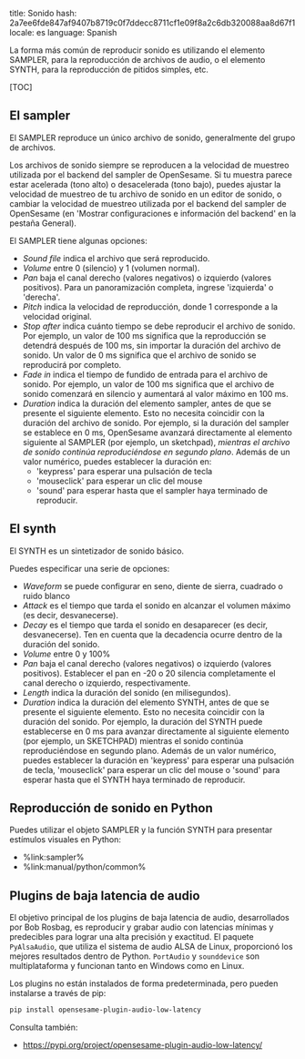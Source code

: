 title: Sonido
hash: 2a7ee6fde847af9407b8719c0f7ddecc8711cf1e09f8a2c6db320088aa8d67f1
locale: es
language: Spanish

La forma más común de reproducir sonido es utilizando el elemento SAMPLER, para la reproducción de archivos de audio, o el elemento SYNTH, para la reproducción de pitidos simples, etc.

[TOC]

## El sampler

El SAMPLER reproduce un único archivo de sonido, generalmente del grupo de archivos.

Los archivos de sonido siempre se reproducen a la velocidad de muestreo utilizada por el backend del sampler de OpenSesame. Si tu muestra parece estar acelerada (tono alto) o desacelerada (tono bajo), puedes ajustar la velocidad de muestreo de tu archivo de sonido en un editor de sonido, o cambiar la velocidad de muestreo utilizada por el backend del sampler de OpenSesame (en 'Mostrar configuraciones e información del backend' en la pestaña General).

El SAMPLER tiene algunas opciones:

- *Sound file* indica el archivo que será reproducido.
- *Volume* entre 0 (silencio) y 1 (volumen normal).
- *Pan* baja el canal derecho (valores negativos) o izquierdo (valores positivos). Para un panoramización completa, ingrese 'izquierda' o 'derecha'.
- *Pitch* indica la velocidad de reproducción, donde 1 corresponde a la velocidad original.
- *Stop after* indica cuánto tiempo se debe reproducir el archivo de sonido. Por ejemplo, un valor de 100 ms significa que la reproducción se detendrá después de 100 ms, sin importar la duración del archivo de sonido. Un valor de 0 ms significa que el archivo de sonido se reproducirá por completo.
- *Fade in* indica el tiempo de fundido de entrada para el archivo de sonido. Por ejemplo, un valor de 100 ms significa que el archivo de sonido comenzará en silencio y aumentará al valor máximo en 100 ms.
- *Duration* indica la duración del elemento sampler, antes de que se presente el siguiente elemento. Esto no necesita coincidir con la duración del archivo de sonido. Por ejemplo, si la duración del sampler se establece en 0 ms, OpenSesame avanzará directamente al elemento siguiente al SAMPLER (por ejemplo, un sketchpad), *mientras el archivo de sonido continúa reproduciéndose en segundo plano*. Además de un valor numérico, puedes establecer la duración en:
	- 'keypress' para esperar una pulsación de tecla
	- 'mouseclick' para esperar un clic del mouse
	- 'sound' para esperar hasta que el sampler haya terminado de reproducir.

## El synth

El SYNTH es un sintetizador de sonido básico.

Puedes especificar una serie de opciones:

- *Waveform* se puede configurar en seno, diente de sierra, cuadrado o ruido blanco
- *Attack* es el tiempo que tarda el sonido en alcanzar el volumen máximo (es decir, desvanecerse).
- *Decay* es el tiempo que tarda el sonido en desaparecer (es decir, desvanecerse). Ten en cuenta que la decadencia ocurre dentro de la duración del sonido.
- *Volume* entre 0 y 100%
- *Pan* baja el canal derecho (valores negativos) o izquierdo (valores positivos). Establecer el pan en -20 o 20 silencia completamente el canal derecho o izquierdo, respectivamente.
- *Length* indica la duración del sonido (en milisegundos).
- *Duration* indica la duración del elemento SYNTH, antes de que se presente el siguiente elemento. Esto no necesita coincidir con la duración del sonido. Por ejemplo, la duración del SYNTH puede establecerse en 0 ms para avanzar directamente al siguiente elemento (por ejemplo, un SKETCHPAD) mientras el sonido continúa reproduciéndose en segundo plano. Además de un valor numérico, puedes establecer la duración en 'keypress' para esperar una pulsación de tecla, 'mouseclick' para esperar un clic del mouse o 'sound' para esperar hasta que el SYNTH haya terminado de reproducir.

## Reproducción de sonido en Python

Puedes utilizar el objeto SAMPLER y la función SYNTH para presentar estímulos visuales en Python:

- %link:sampler%
- %link:manual/python/common%


## Plugins de baja latencia de audio

El objetivo principal de los plugins de baja latencia de audio, desarrollados por Bob Rosbag, es reproducir y grabar audio con latencias mínimas y predecibles para lograr una alta precisión y exactitud. El paquete `PyAlsaAudio`, que utiliza el sistema de audio ALSA de Linux, proporcionó los mejores resultados dentro de Python. `PortAudio` y `sounddevice` son multiplataforma y funcionan tanto en Windows como en Linux.

Los plugins no están instalados de forma predeterminada, pero pueden instalarse a través de pip:

```bash
pip install opensesame-plugin-audio-low-latency
```

Consulta también:

- <https://pypi.org/project/opensesame-plugin-audio-low-latency/>